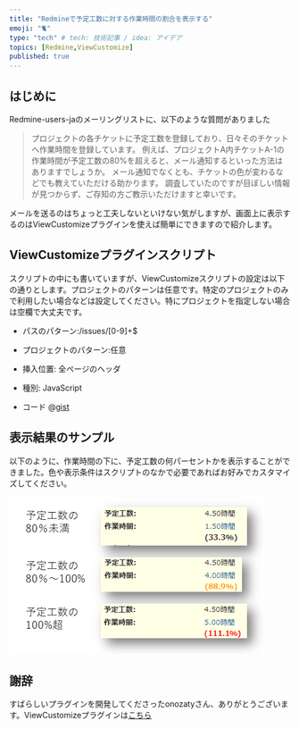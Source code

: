 ```yaml
---
title: "Redmineで予定工数に対する作業時間の割合を表示する"
emoji: "🐈"
type: "tech" # tech: 技術記事 / idea: アイデア
topics: [Redmine,ViewCustomize]
published: true
---
```

## はじめに

Redmine-users-jaのメーリングリストに、以下のような質問がありました

> プロジェクトの各チケットに予定工数を登録しており、日々そのチケットへ作業時間を登録しています。
> 例えば、プロジェクトA内チケットA-1の作業時間が予定工数の80%を超えると、メール通知するといった方法はありますでしょうか。
> メール通知でなくとも、チケットの色が変わるなどでも教えていただける助かります。
> 調査していたのですが目ぼしい情報が見つからず、ご存知の方ご教示いただけますと幸いです。

メールを送るのはちょっと工夫しないといけない気がしますが、画面上に表示するのはViewCustomizeプラグインを使えば簡単にできますので紹介します。

## ViewCustomizeプラグインスクリプト

スクリプトの中にも書いていますが、ViewCustomizeスクリプトの設定は以下の通りとします。プロジェクトのパターンは任意です。特定のプロジェクトのみで利用したい場合などは設定してください。特にプロジェクトを指定しない場合は空欄で大丈夫です。

* パスのパターン:/issues/[0-9]+$
* プロジェクトのパターン:任意
* 挿入位置: 全ページのヘッダ
* 種別: JavaScript

* コード
@[gist](https://gist.github.com/Mattani/eaa0cb6383e4e53131e0d13f7ce0643c)

## 表示結果のサンプル

以下のように、作業時間の下に、予定工数の何パーセントかを表示することができました。色や表示条件はスクリプトのなかで必要であればお好みでカスタマイズしてください。

![表示結果サンプル](/images/percentage_sample.png)

## 謝辞

すばらしいプラグインを開発してくださったonozatyさん、ありがとうございます。ViewCustomizeプラグインは[こちら](https://github.com/onozaty/redmine-view-customize/tree/master)
